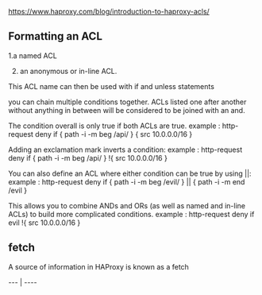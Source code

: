 
https://www.haproxy.com/blog/introduction-to-haproxy-acls/


## Formatting an ACL

1.a named ACL 

2. an anonymous or in-line ACL.


This ACL name can then be used with if and unless statements



you can chain multiple conditions together. ACLs listed one after another without anything in between will be considered to be joined with an and. 



The condition overall is only true if both ACLs are true.     example : http-request deny if { path -i -m beg /api/ } { src 10.0.0.0/16 }

Adding an exclamation mark inverts a condition:               example : http-request deny if { path -i -m beg /api/ } !{ src 10.0.0.0/16 }

You can also define an ACL where either condition can be true by using ||:     example :   http-request deny if { path -i -m beg /evil/ } || { path -i -m end /evil }

This allows you to combine ANDs and ORs (as well as named and in-line ACLs) to build more complicated conditions. example :  http-request deny if evil !{ src 10.0.0.0/16 }



## fetch

A source of information in HAProxy is known as a fetch

--- | ----
